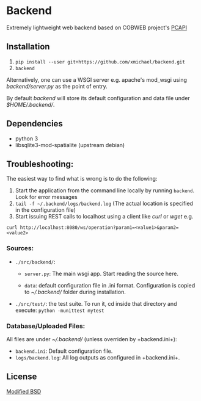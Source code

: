 Backend
=======

Extremely lightweight web backend based on COBWEB project's [PCAPI](https://github.com/cobweb-eu/pcapi)

Installation
------------

1. `pip install --user git+https://github.com/xmichael/backend.git`
2. `backend`

Alternatively, one can use a WSGI server e.g. apache's mod_wsgi using *backend/server.py* as the point of entry.

By default _backend_ will store its default configuration and data file under *$HOME/.backend/*.

Dependencies
------------

 - python 3
 - libsqlite3-mod-spatialite (upstream debian)

Troubleshooting:
----------------

The easiest way to find what is wrong is to do the following:

1. Start the application from the command line locally by running `backend`. Look for error messages
2. `tail -f ~/.backend/logs/backend.log` (The actual location is specified in the configuration file)
3. Start issuing REST calls to localhost using a client like *curl* or *wget* e.g.

`curl http://localhost:8080/ws/operation?param1=<value1>&param2=<value2>`

### Sources:

* `./src/backend/`:
	* `server.py`: The main wsgi app. Start reading the source here.

	* `data`: default configuration file in .ini format. Configuration is copied to *~/.backend/* folder during installation.
* `./src/test/`: the test suite. To run it, cd inside that directory and execute: `python -munittest mytest`

### Database/Uploaded Files:

All files are under *~/.backend/* (unless overriden by +backend.ini+):

* `backend.ini`:
	        Default configuration file.
* `logs/backend.log`:
      		All log outputs as configured in +backend.ini+.

License
-------

[Modified BSD](./LICENSE)
